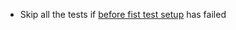 * Skip all the tests if [before fist test setup](groovy-standalone-runner/test-listeners) has failed